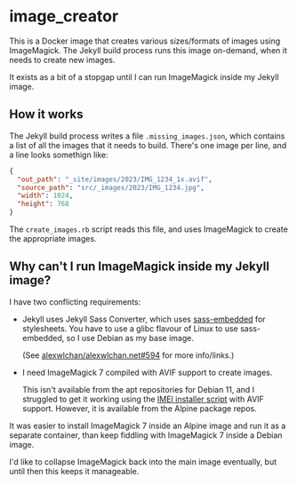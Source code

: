 # image_creator

This is a Docker image that creates various sizes/formats of images using ImageMagick.
The Jekyll build process runs this image on-demand, when it needs to create new images.

It exists as a bit of a stopgap until I can run ImageMagick inside my Jekyll image.

## How it works

The Jekyll build process writes a file `.missing_images.json`, which contains a list of all the images that it needs to build.
There's one image per line, and a line looks somethign like:

```json
{
  "out_path": "_site/images/2023/IMG_1234_1x.avif",
  "source_path": "src/_images/2023/IMG_1234.jpg",
  "width": 1024,
  "height": 768
}
```

The `create_images.rb` script reads this file, and uses ImageMagick to create the appropriate images.

## Why can't I run ImageMagick inside my Jekyll image?

I have two conflicting requirements:

*   Jekyll uses Jekyll Sass Converter, which uses [sass-embedded](https://jekyllrb.com/news/2022/12/21/jekyll-sass-converter-3.0-released/) for stylesheets.
    You have to use a glibc flavour of Linux to use sass-embedded, so I use Debian as my base image.

    (See [alexwlchan/alexwlchan.net#594](https://github.com/alexwlchan/alexwlchan.net/issues/594) for more info/links.)

*   I need ImageMagick 7 compiled with AVIF support to create images.

    This isn't available from the apt repositories for Debian 11, and I struggled to get it working using the [IMEI installer script][imei] with AVIF support.
    However, it is available from the Alpine package repos.

It was easier to install ImageMagick 7 inside an Alpine image and run it as a separate container, than keep fiddling with ImageMagick 7 inside a Debian image.

I'd like to collapse ImageMagick back into the main image eventually, but until then this keeps it manageable.

[imei]: https://github.com/SoftCreatR/imei
